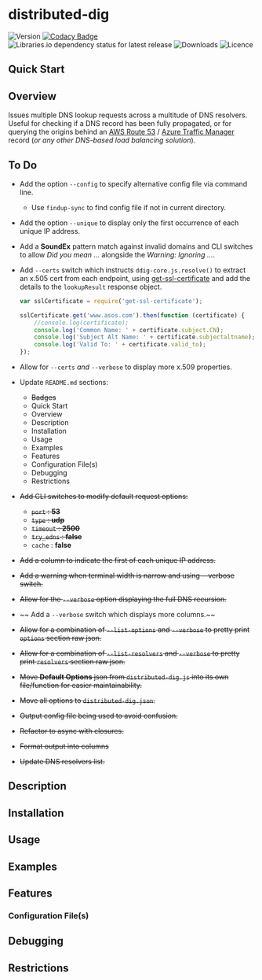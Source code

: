 # distributed-dig

![Version](https://img.shields.io/npm/v/distributed-dig.svg?style=plastic)
[![Codacy Badge](https://api.codacy.com/project/badge/Grade/47a2084dfb3146a58e7711d6444324a7)](https://www.codacy.com?utm_source=bitbucket.org&amp;utm_medium=referral&amp;utm_content=MarkSMurphy/distributed-dig&amp;utm_campaign=Badge_Grade)
![Libraries.io dependency status for latest release](https://img.shields.io/librariesio/release/npm/distributed-dig.svg?style=plastic)
![Downloads](https://img.shields.io/npm/dm/distributed-dig.svg?style=plastic)
![Licence](https://img.shields.io/npm/l/distributed-dig.svg?style=plastic)

## Quick Start

## Overview

Issues multiple DNS lookup requests across a multitude of DNS resolvers.  Useful for checking if a DNS record has been fully propagated, or for querying the origins behind an [AWS Route 53](https://docs.aws.amazon.com/Route53/latest/DeveloperGuide/dns-failover-types.html) / [Azure Traffic Manager](https://azure.microsoft.com/en-gb/services/traffic-manager/) record (*or any other DNS-based load balancing solution*).

## To Do

* Add the option `--config` to specify alternative config file via command line.
  * Use `findup-sync` to find config file if not in current directory.
* Add the option `--unique` to display only the first occurrence of each unique IP address.
* Add a **SoundEx** pattern match against invalid domains and CLI switches to allow *Did you mean ...* alongside the *Warning: Ignoring ...*.
* Add `--certs` switch which instructs `ddig-core.js.resolve()` to extract an x.505 cert from each endpoint, using [get-ssl-certificate](https://www.npmjs.com/package/get-ssl-certificate) and add the details to the `lookupResult` response object.

    ```javascript
    var sslCertificate = require('get-ssl-certificate');

    sslCertificate.get('www.asos.com').then(function (certificate) {
        //console.log(certificate);
        console.log('Common Name: ' + certificate.subject.CN);
        console.log('Subject Alt Name: ' + certificate.subjectaltname);
        console.log('Valid To: ' + certificate.valid_to);
    });
    ```

* Allow for `--certs` *and* `--verbose` to display more x.509 properties.
* Update `README.md` sections:
  * ~~Badges~~
  * Quick Start
  * Overview
  * Description
  * Installation
  * Usage
  * Examples
  * Features
  * Configuration File(s)
  * Debugging
  * Restrictions
* ~~Add CLI switches to modify default request options:~~
  * ~~`port` : **53**~~
  * ~~`type` : **udp**~~
  * ~~`timeout` : **2500**~~
  * ~~`try_edns` : **false**~~
  * `cache` : **false**
* ~~Add a column to indicate the first of each unique IP address.~~
* ~~Add a warning when terminal width is narrow and using --verbose switch.~~
* ~~Allow for the `--verbose` option displaying the full DNS recursion.~~
* ~~ Add a `--verbose` switch which displays more columns.~~
* ~~Allow for a combination of `--list-options` and `--verbose` to pretty print `options` section raw json.~~
* ~~Allow for a combination of `--list-resolvers` and `--verbose` to pretty print `resolvers` section raw json.~~
* ~~Move **Default Options** json from `distributed-dig.js` into its own file/function for easier maintainability.~~
* ~~Move all options to `distributed-dig.json`.~~
* ~~Output config file being used to avoid confusion.~~
* ~~Refactor to async with closures.~~
* ~~Format output into columns~~
* ~~Update DNS resolvers list.~~

## Description

## Installation

## Usage

## Examples

## Features

### Configuration File(s)

## Debugging

## Restrictions
